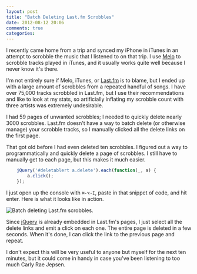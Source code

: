```yaml
---
layout: post
title: "Batch Deleting Last.fm Scrobbles"
date: 2012-08-12 20:06
comments: true
categories: 
---
```


I recently came home from a trip and synced my iPhone in iTunes in an attempt to scrobble the music
that I listened to on that trip. I use [Melo][m] to scrobble tracks played in iTunes, and it usually
works quite well because I never know it's there.

[m]: http://meloapp.com/faq/

I'm not entirely sure if Melo, iTunes, or [Last.fm][lfm] is to blame, but I ended up with a large amount of
scrobbles from a repeated handful of songs. I have over 75,000 tracks scrobbled in Last.fm, but I
use their recommendations and like to look at my stats, so artificially inflating my scrobble
count with three artists was extremely undesirable.

[lfm]: http://last.fm/

I had 59 pages of unwanted scrobbles; I needed to quickly delete nearly 3000 scrobbles. Last.fm
doesn't have a way to batch delete (or otherwise manage) your scrobble tracks, so I manually clicked
all the delete links on the first page.

That got old before I had even deleted ten scrobbles. I figured out a way to programmatically and
quickly delete a page of scrobbles. I still have to manually get to each page, but this makes it
much easier.

``` javascript
    jQuery('#deletablert a.delete').each(function(_, a) {
        a.click();
    });
```

I just open up the console with `⌘-⌥-I`, paste in that snippet of code, and hit enter. Here is what
it looks like in action.

![Batch deleting Last.fm scrobbles.](http://farm9.staticflickr.com/8282/7770297078_73fafc7541_o_d.png "Last.fm Batch Delete")

Since [jQuery][jq] is already embedded in Last.fm's pages, I just select all the delete links and
emit a click on each one. The entire page is deleted in a few seconds. When it's done, I can click
the link to the previous page and repeat.

[jq]: http://jquery.com/

I don't expect this will be very useful to anyone but myself for the next ten minutes, but it could
come in handy in case you've been listening to too much Carly Rae Jepsen.

